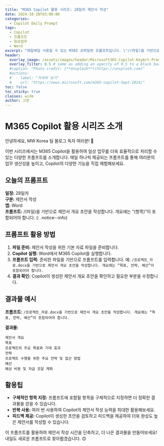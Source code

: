 ```yaml
---
title: "M365 Copilot 활용 시리즈: 28일차 제안서 작성"
date: 2024-10-28T03:00:00
categories:
  - Copilot Daily Prompt
tags:
  - Copilot
  - 프롬프트
  - 일상업무
  - Word
excerpt: "매일매일 사용할 수 있는 M365 코파일럿 프롬프트입니다. \"/(파일)을 기반으로 제안서 개요 초안을 작성합니다. 개요에는 “(항목)”이 포함되어야 합니다.\""
header:
  overlay_image: /assets/images/header/Microsoft365-Copilot-KeyArt-Productivity-6K-01.png
  overlay_filter: 0.5 # same as adding an opacity of 0.5 to a black background
  #caption: "Photo credit: [**Unsplash**](https://unsplash.com)"
  #actions:
  #  - label: "자세히 보기"
  #    url: "https://news.microsoft.com/m365-copilot-Sept-2024/"
toc: false
toc_sticky: true
classes: wide
author: 고현
---
```


# M365 Copilot 활용 시리즈 소개

안녕하세요, MW Korea 팀 블로그 독자 여러분! 🎉

이번 시리즈에서는 M365 Copilot을 활용하여 일상 업무를 더욱 효율적으로 처리할 수 있는 다양한 프롬프트를 소개합니다. 매일 하나씩 제공되는 프롬프트를 통해 여러분의 업무 생산성을 높이고, Copilot의 다양한 기능을 직접 체험해보세요.

## 오늘의 프롬프트

**일정:** 28일차  
**구분:** 제안서 작성  
**앱:** Word  
**프롬프트:** /(파일)을 기반으로 제안서 개요 초안을 작성합니다. 개요에는 “(항목)”이 포함되어야 합니다.
{: .notice--info}

## 프롬프트 활용 방법

1. **파일 준비:** 제안서 작성을 위한 기본 자료 파일을 준비합니다.
2. **Copilot 실행:** Word에서 M365 Copilot을 실행합니다.
3. **프롬프트 입력:** 준비한 파일을 기반으로 프롬프트를 입력합니다. 예: `/프로젝트_자료.docx을 기반으로 제안서 개요 초안을 작성합니다. 개요에는 “목표, 전략, 예산”이 포함되어야 합니다.`
4. **결과 확인:** Copilot이 생성한 제안서 개요 초안을 확인하고 필요한 부분을 수정합니다.

## 결과물 예시

**프롬프트:** `/프로젝트_자료.docx을 기반으로 제안서 개요 초안을 작성합니다. 개요에는 “목표, 전략, 예산”이 포함되어야 합니다.`

**결과물:**
```
제안서 개요
목표
프로젝트의 주요 목표와 기대 효과
전략
프로젝트 수행을 위한 주요 전략 및 접근 방법
예산
예상 비용 및 자금 조달 계획
```

## 활용팁

- **구체적인 항목 지정:** 프롬프트에 포함될 항목을 구체적으로 지정하면 더 정확한 결과물을 얻을 수 있습니다.
- **반복 사용:** 여러 번 사용하여 Copilot의 제안서 작성 능력을 최대한 활용해보세요.
- **피드백 제공:** Copilot이 생성한 초안을 검토하고 피드백을 제공하여 더욱 완성도 높은 제안서를 작성할 수 있습니다.

이 프롬프트를 활용하여 제안서 작성 시간을 단축하고, 더 나은 결과물을 만들어보세요! 내일도 새로운 프롬프트로 찾아뵙겠습니다. 😊

